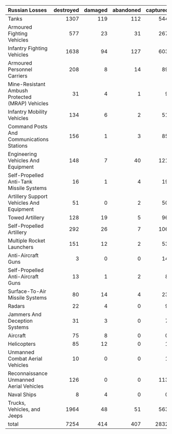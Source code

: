 | Russian Losses                                   |   destroyed |   damaged |   abandoned |   captured |   total |
|:-------------------------------------------------|------------:|----------:|------------:|-----------:|--------:|
| Tanks                                            |        1307 |       119 |         112 |        544 |    2082 |
| Armoured Fighting Vehicles                       |         577 |        23 |          31 |        267 |     898 |
| Infantry Fighting Vehicles                       |        1638 |        94 |         127 |        603 |    2462 |
| Armoured Personnel Carriers                      |         208 |         8 |          14 |         89 |     319 |
| Mine-Resistant Ambush Protected  (MRAP) Vehicles |          31 |         4 |           1 |          9 |      45 |
| Infantry Mobility Vehicles                       |         134 |         6 |           2 |         51 |     193 |
| Command Posts And Communications Stations        |         156 |         1 |           3 |         85 |     245 |
| Engineering Vehicles And Equipment               |         148 |         7 |          40 |        121 |     316 |
| Self-Propelled Anti-Tank Missile Systems         |          16 |         1 |           4 |         19 |      40 |
| Artillery Support Vehicles And Equipment         |          51 |         0 |           2 |         50 |     103 |
| Towed Artillery                                  |         128 |        19 |           5 |         96 |     248 |
| Self-Propelled Artillery                         |         292 |        26 |           7 |        106 |     431 |
| Multiple Rocket Launchers                        |         151 |        12 |           2 |         53 |     218 |
| Anti-Aircraft Guns                               |           3 |         0 |           0 |         14 |      17 |
| Self-Propelled Anti-Aircraft Guns                |          13 |         1 |           2 |          8 |      24 |
| Surface-To-Air Missile Systems                   |          80 |        14 |           4 |         23 |     121 |
| Radars                                           |          22 |         4 |           0 |          9 |      35 |
| Jammers And Deception Systems                    |          31 |         3 |           0 |          7 |      41 |
| Aircraft                                         |          75 |         8 |           0 |          0 |      83 |
| Helicopters                                      |          85 |        12 |           0 |          1 |      98 |
| Unmanned Combat Aerial Vehicles                  |          10 |         0 |           0 |          1 |      11 |
| Reconnaissance Unmanned Aerial Vehicles          |         126 |         0 |           0 |        113 |     239 |
| Naval Ships                                      |           8 |         4 |           0 |          0 |      12 |
| Trucks, Vehicles, and Jeeps                      |        1964 |        48 |          51 |        563 |    2626 |
| total                                            |        7254 |       414 |         407 |       2832 |   10907 |